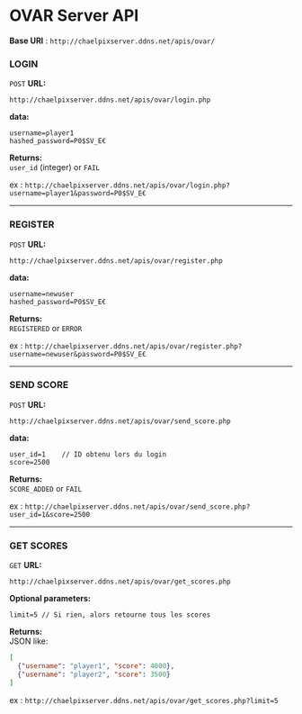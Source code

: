 # OVAR Server API

**Base URl** : `http://chaelpixserver.ddns.net/apis/ovar/`


### LOGIN

`POST` **URL:**  

`http://chaelpixserver.ddns.net/apis/ovar/login.php`

**data:**
```
username=player1
hashed_password=P0$SV_E€
```

**Returns:**  
`user_id` (integer) or `FAIL`

ex : `http://chaelpixserver.ddns.net/apis/ovar/login.php?username=player1&password=P0$SV_E€`

---

### REGISTER

`POST` **URL:**  

`http://chaelpixserver.ddns.net/apis/ovar/register.php`

**data:**
```
username=newuser
hashed_password=P0$SV_E€
```

**Returns:**  
`REGISTERED` or `ERROR`

ex : `http://chaelpixserver.ddns.net/apis/ovar/register.php?username=newuser&password=P0$SV_E€`

---

### SEND SCORE

`POST` **URL:**  

`http://chaelpixserver.ddns.net/apis/ovar/send_score.php`

**data:**
```
user_id=1    // ID obtenu lors du login
score=2500
```

**Returns:**  
`SCORE_ADDED` or `FAIL`

ex : `http://chaelpixserver.ddns.net/apis/ovar/send_score.php?user_id=1&score=2500`

---

### GET SCORES

`GET` **URL:**  

`http://chaelpixserver.ddns.net/apis/ovar/get_scores.php`

**Optional parameters:**
```
limit=5 // Si rien, alors retourne tous les scores
```

**Returns:**  
JSON like:
```json
[
  {"username": "player1", "score": 4000},
  {"username": "player2", "score": 3500}
]
```

ex : `http://chaelpixserver.ddns.net/apis/ovar/get_scores.php?limit=5`